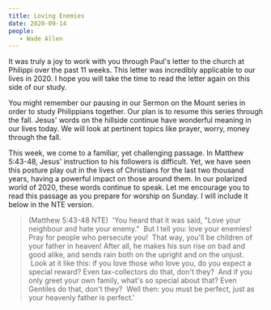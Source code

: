 ```yaml
---
title: Loving Enemies
date: 2020-09-14
people: 
   - Wade Allen
---
```


It was truly a joy to work with you through Paul's letter to the church at Philippi over the past 11 weeks. This letter was incredibly applicable to our lives in 2020. I hope you will take the time to read the letter again on this side of our study. 

You might remember our pausing in our Sermon on the Mount series in order to study Philippians together. Our plan is to resume this series through the fall. Jesus' words on the hillside continue have wonderful meaning in our lives today. We will look at pertinent topics like prayer, worry, money through the fall. 

This week, we come to a familiar, yet challenging passage. In Matthew 5:43-48, Jesus' instruction to his followers is difficult. Yet, we have seen this posture play out in the lives of Christians for the last two thousand years, having a powerful impact on those around them. In our polarized world of 2020, these words continue to speak. Let me encourage you to read this passage as you prepare for worship on Sunday. I will include it below in the NTE version. 

> (Matthew 5:43-48 NTE)  'You heard that it was said, "Love your neighbour and hate your enemy."   But I tell you: love your enemies! Pray for people who persecute you!   That way, you'll be children of your father in heaven! After all, he makes his sun rise on bad and good alike, and sends rain both on the upright and on the unjust.   Look at it like this: if you love those who love you, do you expect a special reward? Even tax-collectors do that, don't they?   And if you only greet your own family, what's so special about that? Even Gentiles do that, don't they?   Well then: you must be perfect, just as your heavenly father is perfect.' 
